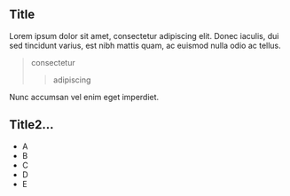 Title
-
Lorem ipsum dolor sit amet, consectetur adipiscing elit. Donec iaculis, dui sed tincidunt varius, est nibh mattis quam, ac euismod nulla odio ac tellus.

> consectetur
>> adipiscing

Nunc accumsan vel enim eget imperdiet.

Title2...
---------
* A
* B
* C
* D
* E
